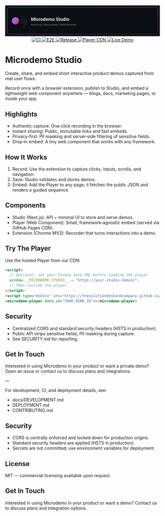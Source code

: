 <p align="center">
  <img src="docs/banner.svg" alt="Microdemo Studio" width="720" />
  <br/>
  <a href="https://github.com/TheSolutionDeskAndCompany/microdemo-studio/actions/workflows/ci.yml">
    <img src="https://github.com/TheSolutionDeskAndCompany/microdemo-studio/actions/workflows/ci.yml/badge.svg?branch=main" alt="CI"/>
  </a>
  <a href="https://github.com/TheSolutionDeskAndCompany/microdemo-studio/actions/workflows/e2e.yml">
    <img src="https://github.com/TheSolutionDeskAndCompany/microdemo-studio/actions/workflows/e2e.yml/badge.svg?branch=main" alt="E2E"/>
  </a>
  <a href="https://github.com/TheSolutionDeskAndCompany/microdemo-studio/releases">
    <img src="https://img.shields.io/github/v/release/TheSolutionDeskAndCompany/microdemo-studio?display_name=tag" alt="Release"/>
  </a>
  <a href="https://thesolutiondeskandcompany.github.io/microdemo-studio/player.js">
    <img src="https://img.shields.io/badge/player-cdn-green" alt="Player CDN"/>
  </a>
  <a href="https://thesolutiondeskandcompany.github.io/microdemo-studio/demo.html">
    <img src="https://img.shields.io/badge/live-demo-link-blue" alt="Live Demo"/>
  </a>
</p>

# Microdemo Studio

Create, share, and embed short interactive product demos captured from real user flows.

Record once with a browser extension, publish to Studio, and embed a lightweight web component anywhere — blogs, docs, marketing pages, or inside your app.

## Highlights

- Authentic capture: One‑click recording in the browser.
- Instant sharing: Public, immutable links and fast embeds.
- Privacy‑first: PII masking and server‑side filtering of sensitive fields.
- Drop‑in embed: A tiny web component that works with any framework.

## How It Works

1) Record: Use the extension to capture clicks, inputs, scrolls, and navigation.
2) Save: Studio validates and stores demos.
3) Embed: Add the Player to any page; it fetches the public JSON and renders a guided sequence.

## Components

- Studio (Next.js): API + minimal UI to store and serve demos.
- Player (Web Component): Small, framework‑agnostic embed (served via GitHub Pages CDN).
- Extension (Chrome MV3): Recorder that turns interactions into a demo.

## Try The Player

Use the hosted Player from our CDN:

```html
<script>
  // Optional: set your Studio base URL before loading the player
  window.__MICRODEMO_STUDIO__ = "https://your-studio-domain";
  // Then include the player
</script>
<script type="module" src="https://thesolutiondeskandcompany.github.io/microdemo-studio/player.js"></script>
<microdemo-player data-id="YOUR_DEMO_ID"></microdemo-player>
```

## Security

- Centralized CORS and standard security headers (HSTS in production).
- Public API strips sensitive fields; PII masking during capture.
- See SECURITY.md for reporting.

## Get In Touch

Interested in using Microdemo in your product or want a private demo? Open an issue or contact us to discuss plans and integrations.

—

For development, CI, and deployment details, see:

- docs/DEVELOPMENT.md
- DEPLOYMENT.md
- CONTRIBUTING.md

## Security

- CORS is centrally enforced and locked down for production origins.
- Standard security headers are applied (HSTS in production).
- Secrets are not committed; use environment variables for deployment.

## License

MIT — commercial licensing available upon request.

## Get In Touch

Interested in using Microdemo in your product or want a demo? Contact us to discuss plans and integration options.
